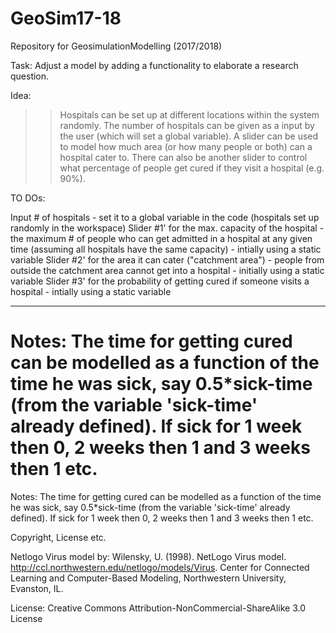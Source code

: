 # GeoSim17-18
Repository for GeosimulationModelling (2017/2018)

Task: Adjust a model by adding a functionality to elaborate a research question.

Idea:

>>Hospitals can be set up at different locations within the system randomly.
>>The number of hospitals can be given as a input by the user (which will set a global variable).
>>A slider can be used to model how much area (or how many people or both) can a hospital cater to.
>>There can also be another slider to control what percentage of people get cured if they visit a hospital (e.g. 90%).

TO DOs:

Input # of hospitals - set it to a global variable in the code (hospitals set up randomly in the workspace)
Slider #1' for the max. capacity of the hospital - the maximum # of people who can get admitted in a hospital at any given time (assuming all hospitals have the same capacity) - intially using a static variable
Slider #2' for the area it can cater ("catchment area") - people from outside the catchment area cannot get into a hospital - initially using a static variable
Slider #3' for the probability of getting cured if someone visits a hospital - intially using a static variable

-------------------------------------
Notes: The time for getting cured can be modelled as a function of the time he was sick, say 0.5*sick-time (from the variable 'sick-time' already defined). If sick for 1 week then 0, 2 weeks then 1 and 3 weeks then 1 etc.
=======
Notes: The time for getting cured can be modelled as a function of the time he was sick, say 0.5*sick-time (from the variable 'sick-time' already defined). If sick for 1 week then 0, 2 weeks then 1 and 3 weeks then 1 etc.

Copyright, License etc.

Netlogo Virus model by: Wilensky, U. (1998).  NetLogo Virus model.  http://ccl.northwestern.edu/netlogo/models/Virus.  Center for Connected Learning and Computer-Based Modeling, Northwestern University, Evanston, IL.

License: Creative Commons Attribution-NonCommercial-ShareAlike 3.0 License


